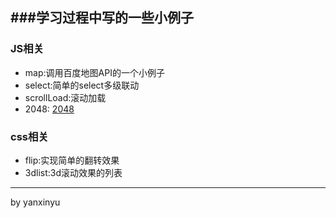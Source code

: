 ###学习过程中写的一些小例子
---
### JS相关
- map:调用百度地图API的一个小例子
- select:简单的select多级联动
- scrollLoad:滚动加载
- 2048: [2048](ownsmallgame.sinaapp.com/2048.html)

### css相关
- flip:实现简单的翻转效果
- 3dlist:3d滚动效果的列表

---
by yanxinyu
